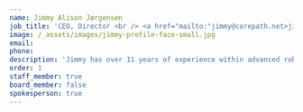 ```yaml
---
name: Jimmy Alison Jørgensen
job_title: 'CEO, Director <br /> <a href="mailto:"jimmy@corepath.net>jimmy@corepath.net </a>  <br /> +45 2025 2435'
image: /_assets/images/jimmy-profile-face-small.jpg
email:
phone:
description: 'Jimmy has over 11 years of experience within advanced robotics control, modelling, simulation and programming. Furthermore, he has experience in project management and application writing both from his time as researcher and self-employed consultant at JAR Tech. Jimmy holds a PhD in Robotics Systems Engineering from the University of Southern Denmark.'
order: 1
staff_member: true
board_member: false
spokesperson: true
---
```

